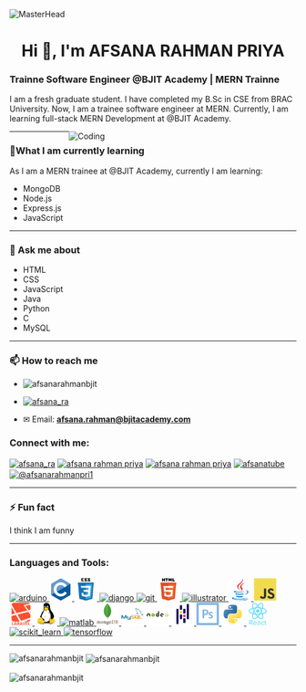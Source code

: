 ![MasterHead](https://subzdesigns.com/wp-content/uploads/2016/10/web-design-and-web-development.jpg)
<h1 align="center">Hi 👋, I'm AFSANA RAHMAN PRIYA</h1>
<h3>Trainne Software Engineer @BJIT Academy | MERN Trainne</h3>
<div>
<p>I am a fresh graduate student. I have completed my B.Sc in CSE from BRAC University. Now, I am a trainee software engineer at MERN. Currently, I am learning full-stack MERN Development at @BJIT Academy.</p>
<img align="right" alt="Coding" width="400" src="https://i.gifer.com/origin/bc/bca56ffe4a6e2910237482982aa856fe_w200.webp">
</div>
<hr>
<h3>🧠What I am currently learning</h3>
<p>As I am a MERN trainee at  @BJIT Academy, currently I am learning:</p>
<ul>
<li>MongoDB</li>
<li>Node.js</li>
<li>Express.js</li>
<li>JavaScript</li>
</ul>

<hr>
<h3>💬 Ask me about </h3>
<ul>
<li>HTML</li>
<li>CSS</li>
<li>JavaScript</li>
<li>Java</li>
<li>Python</li>
<li>C</li>
<li>MySQL</li>

</ul>

<hr>
<h3> 📫 How to reach me</h3>

- <p align="left"> <img src="https://komarev.com/ghpvc/?username=afsanarahmanbjit&label=Profile%20views&color=0e75b6&style=flat" alt="afsanarahmanbjit" /> </p>

- <p align="left"> <a href="https://twitter.com/afsana_ra" target="blank"><img src="https://img.shields.io/twitter/follow/afsana_ra?logo=twitter&style=for-the-badge" alt="afsana_ra" /></a> </p>


- ✉ Email: **afsana.rahman@bjitacademy.com**

<h3 align="left">Connect with me:</h3>
<p align="left">
<a href="https://twitter.com/afsana_ra" target="blank"><img align="center" src="https://raw.githubusercontent.com/rahuldkjain/github-profile-readme-generator/master/src/images/icons/Social/twitter.svg" alt="afsana_ra" height="30" width="40" /></a>
<a href="https://linkedin.com/in/afsana rahman priya" target="blank"><img align="center" src="https://raw.githubusercontent.com/rahuldkjain/github-profile-readme-generator/master/src/images/icons/Social/linked-in-alt.svg" alt="afsana rahman priya" height="30" width="40" /></a>
<a href="https://fb.com/afsana rahman priya" target="blank"><img align="center" src="https://raw.githubusercontent.com/rahuldkjain/github-profile-readme-generator/master/src/images/icons/Social/facebook.svg" alt="afsana rahman priya" height="30" width="40" /></a>
<a href="https://www.youtube.com/c/afsanatube" target="blank"><img align="center" src="https://raw.githubusercontent.com/rahuldkjain/github-profile-readme-generator/master/src/images/icons/Social/youtube.svg" alt="afsanatube" height="30" width="40" /></a>
<a href="https://www.hackerearth.com/@afsanarahmanpri1" target="blank"><img align="center" src="https://raw.githubusercontent.com/rahuldkjain/github-profile-readme-generator/master/src/images/icons/Social/hackerearth.svg" alt="@afsanarahmanpri1" height="30" width="40" /></a>
</p>
<hr>
<h3>⚡ Fun fact </h3>
<p>I think I am funny</p>

<hr>
<h3 align="left">Languages and Tools:</h3>
<p align="left"> <a href="https://www.arduino.cc/" target="_blank" rel="noreferrer"> <img src="https://cdn.worldvectorlogo.com/logos/arduino-1.svg" alt="arduino" width="40" height="40"/> </a> <a href="https://www.cprogramming.com/" target="_blank" rel="noreferrer"> <img src="https://raw.githubusercontent.com/devicons/devicon/master/icons/c/c-original.svg" alt="c" width="40" height="40"/> </a> <a href="https://www.w3schools.com/css/" target="_blank" rel="noreferrer"> <img src="https://raw.githubusercontent.com/devicons/devicon/master/icons/css3/css3-original-wordmark.svg" alt="css3" width="40" height="40"/> </a> <a href="https://www.djangoproject.com/" target="_blank" rel="noreferrer"> <img src="https://cdn.worldvectorlogo.com/logos/django.svg" alt="django" width="40" height="40"/> </a> <a href="https://git-scm.com/" target="_blank" rel="noreferrer"> <img src="https://www.vectorlogo.zone/logos/git-scm/git-scm-icon.svg" alt="git" width="40" height="40"/> </a> <a href="https://www.w3.org/html/" target="_blank" rel="noreferrer"> <img src="https://raw.githubusercontent.com/devicons/devicon/master/icons/html5/html5-original-wordmark.svg" alt="html5" width="40" height="40"/> </a> <a href="https://www.adobe.com/in/products/illustrator.html" target="_blank" rel="noreferrer"> <img src="https://www.vectorlogo.zone/logos/adobe_illustrator/adobe_illustrator-icon.svg" alt="illustrator" width="40" height="40"/> </a> <a href="https://www.java.com" target="_blank" rel="noreferrer"> <img src="https://raw.githubusercontent.com/devicons/devicon/master/icons/java/java-original.svg" alt="java" width="40" height="40"/> </a> <a href="https://developer.mozilla.org/en-US/docs/Web/JavaScript" target="_blank" rel="noreferrer"> <img src="https://raw.githubusercontent.com/devicons/devicon/master/icons/javascript/javascript-original.svg" alt="javascript" width="40" height="40"/> </a> <a href="https://laravel.com/" target="_blank" rel="noreferrer"> <img src="https://raw.githubusercontent.com/devicons/devicon/master/icons/laravel/laravel-plain-wordmark.svg" alt="laravel" width="40" height="40"/> </a> <a href="https://www.linux.org/" target="_blank" rel="noreferrer"> <img src="https://raw.githubusercontent.com/devicons/devicon/master/icons/linux/linux-original.svg" alt="linux" width="40" height="40"/> </a> <a href="https://www.mathworks.com/" target="_blank" rel="noreferrer"> <img src="https://upload.wikimedia.org/wikipedia/commons/2/21/Matlab_Logo.png" alt="matlab" width="40" height="40"/> </a> <a href="https://www.mongodb.com/" target="_blank" rel="noreferrer"> <img src="https://raw.githubusercontent.com/devicons/devicon/master/icons/mongodb/mongodb-original-wordmark.svg" alt="mongodb" width="40" height="40"/> </a> <a href="https://www.mysql.com/" target="_blank" rel="noreferrer"> <img src="https://raw.githubusercontent.com/devicons/devicon/master/icons/mysql/mysql-original-wordmark.svg" alt="mysql" width="40" height="40"/> </a> <a href="https://nodejs.org" target="_blank" rel="noreferrer"> <img src="https://raw.githubusercontent.com/devicons/devicon/master/icons/nodejs/nodejs-original-wordmark.svg" alt="nodejs" width="40" height="40"/> </a> <a href="https://pandas.pydata.org/" target="_blank" rel="noreferrer"> <img src="https://raw.githubusercontent.com/devicons/devicon/2ae2a900d2f041da66e950e4d48052658d850630/icons/pandas/pandas-original.svg" alt="pandas" width="40" height="40"/> </a> <a href="https://www.photoshop.com/en" target="_blank" rel="noreferrer"> <img src="https://raw.githubusercontent.com/devicons/devicon/master/icons/photoshop/photoshop-line.svg" alt="photoshop" width="40" height="40"/> </a> <a href="https://www.python.org" target="_blank" rel="noreferrer"> <img src="https://raw.githubusercontent.com/devicons/devicon/master/icons/python/python-original.svg" alt="python" width="40" height="40"/> </a> <a href="https://reactjs.org/" target="_blank" rel="noreferrer"> <img src="https://raw.githubusercontent.com/devicons/devicon/master/icons/react/react-original-wordmark.svg" alt="react" width="40" height="40"/> </a> <a href="https://scikit-learn.org/" target="_blank" rel="noreferrer"> <img src="https://upload.wikimedia.org/wikipedia/commons/0/05/Scikit_learn_logo_small.svg" alt="scikit_learn" width="40" height="40"/> </a> <a href="https://www.tensorflow.org" target="_blank" rel="noreferrer"> <img src="https://www.vectorlogo.zone/logos/tensorflow/tensorflow-icon.svg" alt="tensorflow" width="40" height="40"/> </a> </p>
<hr>
<p><img align="left" src="https://github-readme-stats.vercel.app/api/top-langs?username=afsanarahmanbjit&show_icons=true&locale=en&layout=compact" alt="afsanarahmanbjit" /></p>

<p>&nbsp;<img align="center" src="https://github-readme-stats.vercel.app/api?username=afsanarahmanbjit&show_icons=true&locale=en" alt="afsanarahmanbjit" /></p>

<p><img align="center" src="https://github-readme-streak-stats.herokuapp.com/?user=afsanarahmanbjit&" alt="afsanarahmanbjit" /></p>
